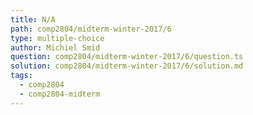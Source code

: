 ```yaml
---
title: N/A
path: comp2804/midterm-winter-2017/6
type: multiple-choice
author: Michiel Smid
question: comp2804/midterm-winter-2017/6/question.ts
solution: comp2804/midterm-winter-2017/6/solution.md
tags:
  - comp2804
  - comp2804-midterm
---
```

